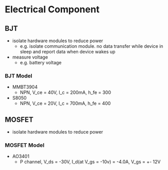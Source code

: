 # Electrical Component

## BJT

- isolate hardware modules to reduce power
  - e.g. isolate communication module. no data transfer while device in sleep and report data when device wakes up
- measure voltage
  - e.g. battery voltage

### BJT Model

- MMBT3904
  - NPN, V_ce = 40V, I_c = 200mA, h_fe = 300
- S8050
  - NPN, V_ce = 20V, I_c = 700mA, h_fe = 400

## MOSFET

- isolate hardware modules to reduce power

### MOSFET Model

- AO3401
  - P channel, V_ds = -30V, I_d(at V_gs = -10v) = -4.0A, V_gs = +- 12V
